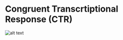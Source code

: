 # Congruent Transcrtiptional Response (CTR)

![alt text](https://github.com/Oyserman/ctr/blob/master/CTR_workflow.png "Workflow")
